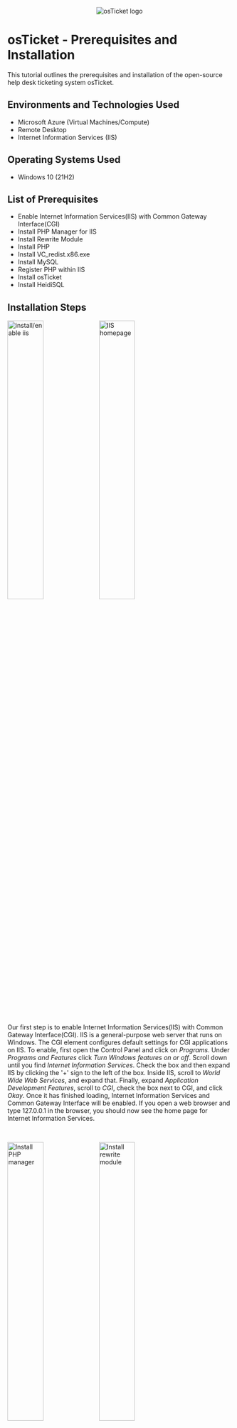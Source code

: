 <p align="center">
<img src="https://i.imgur.com/Clzj7Xs.png" alt="osTicket logo"/>
</p>

<h1>osTicket - Prerequisites and Installation</h1>
This tutorial outlines the prerequisites and installation of the open-source help desk ticketing system osTicket.<br />

<h2>Environments and Technologies Used</h2>

- Microsoft Azure (Virtual Machines/Compute)
- Remote Desktop
- Internet Information Services (IIS)

<h2>Operating Systems Used </h2>

- Windows 10</b> (21H2)

<h2>List of Prerequisites</h2>

- Enable Internet Information Services(IIS) with Common Gateway Interface(CGI)
- Install PHP Manager for IIS
- Install Rewrite Module
- Install PHP 
- Install VC_redist.x86.exe
- Install MySQL
- Register PHP within IIS
- Install osTicket
- Install HeidiSQL

<h2>Installation Steps</h2>



<p float="left">
  <img src="https://github.com/ElwoodMattHowell/images/blob/main/install-configure-iis.png" height="40%" width="40%" alt="install/enable iis"/>
  <img src="https://github.com/ElwoodMattHowell/images/blob/main/iis-homepage.png" height="40%" width="40%" alt="IIS homepage">
</p>

Our first step is to enable Internet Information Services(IIS) with Common Gateway Interface(CGI).  IIS is a general-purpose web server that runs on Windows.  The CGI element configures default settings for CGI applications on IIS.  To enable, first open the Control Panel and click on _Programs_.  Under _Programs and Features_ click _Turn Windows features on or off_.  Scroll down until you find _Internet Information Services_.  Check the box and then expand IIS by clicking the '+' sign to the left of the box.  Inside IIS, scroll to _World Wide Web Services_, and expand that.  Finally, expand _Application Development Features_, scroll to _CGI_, check the box next to CGI, and click _Okay_.  Once it has finished loading, Internet Information Services and Common Gateway Interface will be enabled.  If you open a web browser and type 127.0.0.1 in the browser, you should now see the home page for Internet Information Services.

<br />

<p float="left">
  <img src="https://github.com/ElwoodMattHowell/images/blob/main/install-php-manager.png" height="40%" width="40%" alt="Install PHP manager">
  <img src="https://github.com/ElwoodMattHowell/images/blob/main/install-rewrite-module.png" height="40%" width="40%" alt="Install rewrite module">
</p>


Download the appropriate version of _PHP Manager_ from https://github.com/phpmanager/phpmanager/releases and install.  Next, download the _Rewrite Module_ from https://www.iis.net/downloads/microsoft/url-rewrite and install.  _PHP Manager_ allows you to install, run, and manage PHP versions on a Windows server running the IIS webserver.  The _ISS URL Rewrite Module_ is a tool used to convert complex web addresses into consistent, memorable, URL's. 
<br />

<img src="https://github.com/ElwoodMattHowell/images/blob/main/install-php.png" height="80%" width="80%" alt="Install PHP"/>


Next we will install _PHP_.  First navigate to the root of the C drive and create a PHP folder.  Next, go to https://windows.php.net/download#php-8.2.  Download and install the appropriate zip file.  For Windows that will most likely be _VS16 x64 Thread Safe_.  Once the zip file is downloaded, extract the file to the PHP folder you just created.  _PHP_ is a server side scripting language that osTicket uses to serve up the web pages that provide the user interface. 
<br />

<img src="https://github.com/ElwoodMattHowell/images/blob/main/install-mysql.png" height="50%" width="50%" alt="install MySQL"/>


The next step will involve downloading and installing Microsoft Visual C++ Resdistributable(vc_redist) and MySQL.  We can quickly install vc_redist by clicking on this link and installing the file https://aka.ms/vs/17/release/vc_redist.x64.exe.  The Visual C++ Redistributable installs Microsoft C and C++ (MSVC) runtime libraries. These libraries are required by many applications built by using Microsoft C and C++ tools.  Now we need to download and install MySQL.  OsTicket will use MySQL in conjunction with HeidiSQL to create and access a database.  Navigate to https://drive.google.com/file/d/1_OWh9p7VQLcrB0q_V7qT8yHl0xo5gv7z/view and download MySQL.  Once MySQL is finished downloading, open the file and follow the prompts for _Typical Installation_ and click _Finish_.  We will now be promted to configure MySQL.  Proceed with the standard configuration.  Enter your choice of a password and make note, you will need it later.  Once you have entered the password click _Execute_.  Once MySQL has completed processing the configuration, click _Finish_.
<br />

<p float="left">
  <img src="https://github.com/ElwoodMattHowell/images/blob/main/register-php-1.png" height="40%" width="35%" alt="Register PHP">
  <img src="https://github.com/ElwoodMattHowell/images/blob/main/register-php-2.png" height="40%" width="45%" alt="Register PHP">
</p>


Now we have to register PHP from within IIS.  To do this we must open IIs as an administrator.  In the search panel type IIS and right click on _Internet Information Services_.  Click _Run as administrator_.  Once IIS has opened, click on _PHP Manager_.  Click on _Register new PHP version_.  You will be prompted to enter the file path to php-cgi.exe.  Provided you have followed the previous steps, the example path given will be the correct path.  You may also browse for the file.  When the correct file path is entered, click _OK_.  Under the _connections_ panel to the left of the screen, double click on your computer name and in the _Manage Server_ panel to the right, click _restart_. 
<br />

<p float="left">
  <img src="https://github.com/ElwoodMattHowell/images/blob/main/osTicket-install-1.png" height="40%" width="45%" alt="Register PHP">
  <img src="https://github.com/ElwoodMattHowell/images/blob/main/osTicket-installer.png" height="40%" width="35%" alt="Register PHP">
</p>


It is now time to download and install osTicket.  Go to https://osticket.com/download/, choose the most recent version of OsTicket and follow the steps to download.  At this point, do not add any of the plugins.  Once osTicket is downloaded, unzip the contents.  There should be two folders; scripts and upload.  Copy the upload folder to c:\inetpub\wwwroot and within c:\inetpub\wwwroot rename the upload folder to osTicket.  Now, reopen IIS, and again restart the server in the _Manage Server_ panel to the right.  Open _Sites -> Default Web Site -> osTicket_, click on _osTicket_ and click _Browse *.80(http)_ in the panel to the right.  This should open the osTicket installer web page in your browser. 
<br />


<p float="left">
  <img src="https://github.com/ElwoodMattHowell/images/blob/main/enable-extensions.png" height="40%" width="40%" alt="ost configure permissions">
  <img src="https://github.com/ElwoodMattHowell/images/blob/main/enable-extensions-II.png" height="40%" width="40%" alt="ost configure permissions">
</p>


Note that some extensions in osTicket are not enabled.  Go back to IIS, click through _Sites -> Default Web SIte -> osTicket_.  Double click _PHP Manager_.  Click _Enable or disable an extension_.  Scroll down until you see _php_imap.dll_ and click on it.  Then, in the upper right panel, click _Enable_. Repeat the process for _php_intl.dll_ and _php_opcache.dll_.
<br />


<p float="left">
  <img src="https://github.com/ElwoodMattHowell/images/blob/main/ost-config-permissions-1.png" height="40%" width="40%" alt="ost configure permissions">
  <img src="https://github.com/ElwoodMattHowell/images/blob/main/ost-config-permissions.png" height="40%" width="40%" alt="ost configure permissions">
</p>


Now that osTicket is installed, we have to rename osTicket\include\ost-sampleconfig.php to osTicket\include\ost-config.php and assign permissions to the file.  Navigate to `C:\inetpub\www.root\osTicket\include`, scroll down to the bottom and rename ost-sampleconfig.php to ost-config.php.  Next, right click on the file and click _Properties_, click through to _Security_, and click _Advanced_.  Click _Disable inheritance_ and _Remove all inherited permissions from this object_.  Then click _Add_ and _Select a principal_.  In the box _Enter the object name to select_, type everyone and click _Check Names_.  Click _OK_, and under _Basic Permissions_, check _Full control_.  Click _OK_, _Apply_, _OK_.
<br />


<img src="https://github.com/ElwoodMattHowell/images/blob/main/osTicket-setup.png" height="40%" width="40%" alt="ost configure permissions">


Next we will return to osTicket and continue to set it up.  At the bottom of the first page click _Continue_.  On the next page, you can choose a name for your Helpdesk and enter a default email(this address will recieve emails from customers).  Next fill out the Admin User information keeping track of the email, username, and password entered.  Pause at Database settings.
<br />

<p float="left">
  <img src="https://github.com/ElwoodMattHowell/images/blob/main/HeidiSQL-setup1.png" height="40%" width="40%" alt="ost configure permissions">
  <img src="https://github.com/ElwoodMattHowell/images/blob/main/HeidiSQL-setup.png" height="40%" width="40%" alt="ost configure permissions">
</p>


At this point we will install HeidiSQL.  HeidiSQL will allow us to see and edit data and structures from our MySQL database.  Click the following link to install https://www.heidisql.com/download.php?download=installer.  Once it has been downloaded, click the file to install and follow through with the default settings.  After installation, HeidiSQL should open automatically.  In the bottom right corner click _New_.  In the password field, enter the password you used for MySQL and press _Enter_.  Right click on _Unnamed_ in the left panel and click _Create New_, _Database_.  Name the database osTicket and click _OK_. 
<br />
